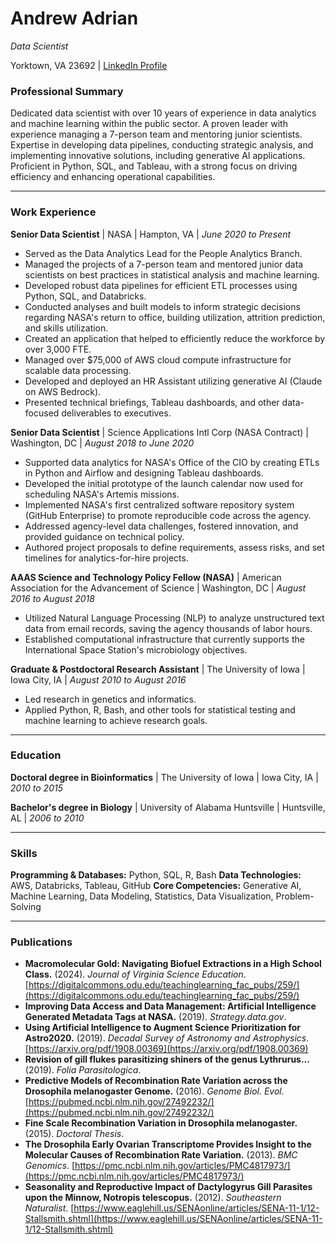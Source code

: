 # Andrew Adrian
_Data Scientist_

Yorktown, VA 23692 | [LinkedIn Profile](https://www.linkedin.com/in/andrewadrian/)

### Professional Summary

Dedicated data scientist with over 10 years of experience in data analytics and machine learning within the public sector. A proven leader with experience managing a 7-person team and mentoring junior scientists. Expertise in developing data pipelines, conducting strategic analysis, and implementing innovative solutions, including generative AI applications. Proficient in Python, SQL, and Tableau, with a strong focus on driving efficiency and enhancing operational capabilities.

---

### Work Experience

**Senior Data Scientist** | NASA | Hampton, VA | _June 2020 to Present_

* Served as the Data Analytics Lead for the People Analytics Branch.
* Managed the projects of a 7-person team and mentored junior data scientists on best practices in statistical analysis and machine learning.
* Developed robust data pipelines for efficient ETL processes using Python, SQL, and Databricks.
* Conducted analyses and built models to inform strategic decisions regarding NASA's return to office, building utilization, attrition prediction, and skills utilization.
* Created an application that helped to efficiently reduce the workforce by over 3,000 FTE.
* Managed over $75,000 of AWS cloud compute infrastructure for scalable data processing.
* Developed and deployed an HR Assistant utilizing generative AI (Claude on AWS Bedrock).
* Presented technical briefings, Tableau dashboards, and other data-focused deliverables to executives.

**Senior Data Scientist** | Science Applications Intl Corp (NASA Contract) | Washington, DC | _August 2018 to June 2020_

* Supported data analytics for NASA's Office of the CIO by creating ETLs in Python and Airflow and designing Tableau dashboards.
* Developed the initial prototype of the launch calendar now used for scheduling NASA's Artemis missions.
* Implemented NASA's first centralized software repository system (GitHub Enterprise) to promote reproducible code across the agency.
* Addressed agency-level data challenges, fostered innovation, and provided guidance on technical policy.
* Authored project proposals to define requirements, assess risks, and set timelines for analytics-for-hire projects.

**AAAS Science and Technology Policy Fellow (NASA)** | American Association for the Advancement of Science | Washington, DC | _August 2016 to August 2018_

* Utilized Natural Language Processing (NLP) to analyze unstructured text data from email records, saving the agency thousands of labor hours.
* Established computational infrastructure that currently supports the International Space Station's microbiology objectives.

**Graduate & Postdoctoral Research Assistant** | The University of Iowa | Iowa City, IA | _August 2010 to August 2016_

* Led research in genetics and informatics.
* Applied Python, R, Bash, and other tools for statistical testing and machine learning to achieve research goals.

---

### Education

**Doctoral degree in Bioinformatics** | The University of Iowa | Iowa City, IA | _2010 to 2015_

**Bachelor's degree in Biology** | University of Alabama Huntsville | Huntsville, AL | _2006 to 2010_

---

### Skills

**Programming & Databases:** Python, SQL, R, Bash
**Data Technologies:** AWS, Databricks, Tableau, GitHub
**Core Competencies:** Generative AI, Machine Learning, Data Modeling, Statistics, Data Visualization, Problem-Solving

---

### Publications

* **Macromolecular Gold: Navigating Biofuel Extractions in a High School Class.** (2024). _Journal of Virginia Science Education_. [https://digitalcommons.odu.edu/teachinglearning_fac_pubs/259/](https://digitalcommons.odu.edu/teachinglearning_fac_pubs/259/)
* **Improving Data Access and Data Management: Artificial Intelligence Generated Metadata Tags at NASA.** (2019). _Strategy.data.gov_.
* **Using Artificial Intelligence to Augment Science Prioritization for Astro2020.** (2019). _Decadal Survey of Astronomy and Astrophysics_. [https://arxiv.org/pdf/1908.00369](https://arxiv.org/pdf/1908.00369)
* **Revision of gill flukes parasitizing shiners of the genus Lythrurus...** (2019). _Folia Parasitologica_.
* **Predictive Models of Recombination Rate Variation across the Drosophila melanogaster Genome.** (2016). _Genome Biol. Evol._ [https://pubmed.ncbi.nlm.nih.gov/27492232/](https://pubmed.ncbi.nlm.nih.gov/27492232/)
* **Fine Scale Recombination Variation in Drosophila melanogaster.** (2015). _Doctoral Thesis_.
* **The Drosophila Early Ovarian Transcriptome Provides Insight to the Molecular Causes of Recombination Rate Variation.** (2013). _BMC Genomics_. [https://pmc.ncbi.nlm.nih.gov/articles/PMC4817973/](https://pmc.ncbi.nlm.nih.gov/articles/PMC4817973/)
* **Seasonality and Reproductive Impact of Dactylogyrus Gill Parasites upon the Minnow, Notropis telescopus.** (2012). _Southeastern Naturalist_. [https://www.eaglehill.us/SENAonline/articles/SENA-11-1/12-Stallsmith.shtml](https://www.eaglehill.us/SENAonline/articles/SENA-11-1/12-Stallsmith.shtml)